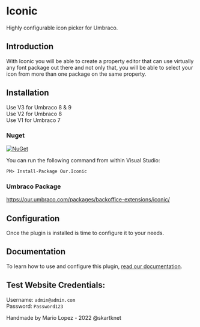 # Iconic
Highly configurable icon picker for Umbraco.

## Introduction
With Iconic you will be able to create a property editor that can use virtually any font package out there and not only that, you will  be able to select your icon from more than one package on the same property.

## Installation

Use V3 for Umbraco 8 & 9\
Use V2 for Umbraco 8\
Use V1 for Umbraco 7

### Nuget
[![NuGet](https://buildstats.info/nuget/Our.Iconic)](https://www.nuget.org/packages/Our.Iconic/)

You can run the following command from within Visual Studio:

    PM> Install-Package Our.Iconic

### Umbraco Package
https://our.umbraco.com/packages/backoffice-extensions/iconic/


## Configuration
Once the plugin is installed is time to configure it to your needs.

## Documentation
To learn how to use and configure this plugin, [read our documentation](Documentation).


## Test Website Credentials:

Username: `admin@admin.com`\
Password: `Password123`


Handmade by Mario Lopez - 2022 @skartknet
